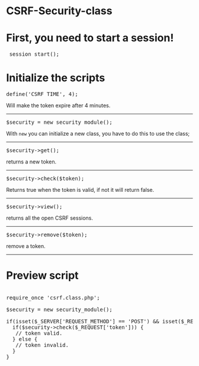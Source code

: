 CSRF-Security-class
===================


<h1>First, you need to start a session!</h1>

<pre> session_start(); </pre>

<h1>Initialize the scripts</h1>

<pre>
define('CSRF_TIME', 4);
</pre>
Will make the token expire after 4 minutes.

<hr>

<pre>
$security = new security_module();
</pre>

With `new` you can initialize a new class, you have to do this to use the class;

<hr>

<pre>
$security->get();
</pre>
returns a new token.
<hr>

<pre>
$security->check($token); 
</pre>
Returns true when the token is valid, if not it will return false.
<hr>

<pre>
$security->view();
</pre>
 returns all the open CSRF sessions.
<hr>

<pre>
$security->remove($token);
</pre>
remove a token.
<hr>
<h1>Preview script</h1>

<pre>

require_once 'csrf.class.php';

$security = new security_module();

if(isset($_SERVER['REQUEST_METHOD'] == 'POST') && isset($_REQUEST['token'])) {
  if($security->check($_REQUEST['token'])) {
   // token valid.
  } else {
   // token invalid.
  }
}

</pre>

